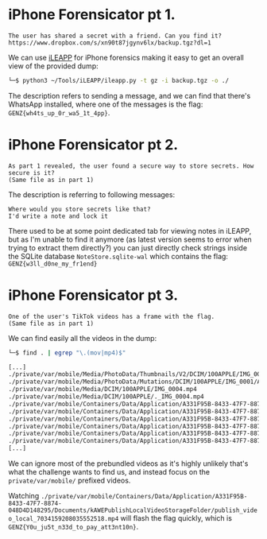 # iPhone Forensicator pt 1.
```
The user has shared a secret with a friend. Can you find it?
https://www.dropbox.com/s/xn90t87jgynv6lx/backup.tgz?dl=1 
```

We can use [iLEAPP](https://github.com/abrignoni/iLEAPP) for iPhone forensics making it easy to get an overall view of the provided dump:
```bash
└─$ python3 ~/Tools/iLEAPP/ileapp.py -t gz -i backup.tgz -o ./
```

The description refers to sending a message, and we can find that there's WhatsApp installed, where one of the messages is the flag: `GENZ{wh4ts_up_0r_wa5_1t_4pp}`.

# iPhone Forensicator pt 2.
```
As part 1 revealed, the user found a secure way to store secrets. How secure is it?
(Same file as in part 1) 
```

The description is referring to following messages:
```
Where would you store secrets like that?
I'd write a note and lock it
```

There used to be at some point dedicated tab for viewing notes in iLEAPP, but as I'm unable to find it anymore (as latest version seems to error when trying to extract them directly?) you can just directly check strings inside the SQLite database `NoteStore.sqlite-wal` which contains the flag: `GENZ{w3ll_d0ne_my_fr1end}`

# iPhone Forensicator pt 3.
```
One of the user's TikTok videos has a frame with the flag.
(Same file as in part 1) 
```

We can find easily all the videos in the dump:
```bash
└─$ find . | egrep "\.(mov|mp4)$"

[...]
./private/var/mobile/Media/PhotoData/Thumbnails/V2/DCIM/100APPLE/IMG_0004.mp4
./private/var/mobile/Media/PhotoData/Mutations/DCIM/100APPLE/IMG_0001/Adjustments/FullSizeRender.mov
./private/var/mobile/Media/DCIM/100APPLE/IMG_0004.mp4
./private/var/mobile/Media/DCIM/100APPLE/._IMG_0004.mp4
./private/var/mobile/Containers/Data/Application/A331F95B-8433-47F7-8874-048D4D148295/Library/Application Support/gurd_cache/365b20e8f6c343df1eff65214a0e3e74/fe_tiktok_end_of_year/end-of-year-hub/video/EOY_BG_video_low.mp4
./private/var/mobile/Containers/Data/Application/A331F95B-8433-47F7-8874-048D4D148295/Library/Application Support/gurd_cache/365b20e8f6c343df1eff65214a0e3e74/fe_tiktok_end_of_year/end-of-year-hub/video/EOY_BG_video.mp4
./private/var/mobile/Containers/Data/Application/A331F95B-8433-47F7-8874-048D4D148295/Documents/kAWEPublishLocalVideoStorageFolder/publish_video_local_7034498052782050566.mp4
./private/var/mobile/Containers/Data/Application/A331F95B-8433-47F7-8874-048D4D148295/Documents/kAWEPublishLocalVideoStorageFolder/publish_video_local_7034159208035552518.mp4
./private/var/mobile/Containers/Data/Application/A331F95B-8433-47F7-8874-048D4D148295/Documents/kAWEPublishLocalVideoStorageFolder/publish_video_local_7034483537734634757.mp4
./private/var/mobile/Containers/Data/Application/A331F95B-8433-47F7-8874-048D4D148295/Documents/welcomeScreenVideo.mp4
[...]
```

We can ignore most of the prebundled videos as it's highly unlikely that's what the challenge wants to find us, and instead focus on the `private/var/mobile/` prefixed videos.

Watching `./private/var/mobile/Containers/Data/Application/A331F95B-8433-47F7-8874-048D4D148295/Documents/kAWEPublishLocalVideoStorageFolder/publish_video_local_7034159208035552518.mp4` will flash the flag quickly, which is `GENZ{Y0u_ju5t_n33d_to_pay_att3nt10n}`.